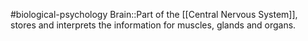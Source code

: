 #biological-psychology 
Brain::Part of the [[Central Nervous System]], stores and interprets the information for muscles, glands and organs.
<!--SR:!2023-12-21,3,250-->